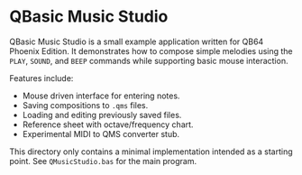 # QBasic Music Studio

QBasic Music Studio is a small example application written for QB64 Phoenix Edition. It demonstrates how to compose simple melodies using the `PLAY`, `SOUND`, and `BEEP` commands while supporting basic mouse interaction.

Features include:

- Mouse driven interface for entering notes.
- Saving compositions to `.qms` files.
- Loading and editing previously saved files.
- Reference sheet with octave/frequency chart.
- Experimental MIDI to QMS converter stub.

This directory only contains a minimal implementation intended as a starting point. See `QMusicStudio.bas` for the main program.
